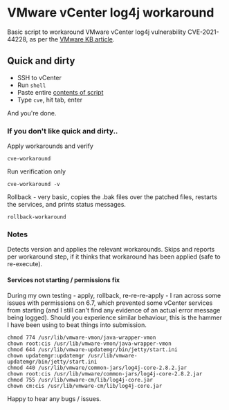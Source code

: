 # VMware vCenter log4j workaround
Basic script to workaround VMware vCenter log4j vulnerability CVE-2021-44228, as per the [VMware KB article](https://kb.vmware.com/s/article/87081).

## Quick and dirty
- SSH to vCenter
- Run `shell`
- Paste entire [contents of script](https://raw.githubusercontent.com/blake-fm/vcenter-log4j/main/log4j-vcenter-6.5-7.0-workaround.sh)
- Type `cve`, hit tab, enter

And you're done.

### If you don't like quick and dirty..
Apply workarounds and verify
```
cve-workaround
```
Run verification only
```
cve-workaround -v
```
Rollback - very basic, copies the .bak files over the patched files, restarts the services, and prints status messages.
```
rollback-workaround
```

### Notes

Detects version and applies the relevant workarounds.  Skips and reports per workaround step, if it thinks that workaround has been applied (safe to re-execute).

#### Services not starting / permissions fix
During my own testing - apply, rollback, re-re-re-apply - I ran across some issues with permissions on 6.7, which prevented some vCenter services from starting (and I still can't find any evidence of an actual error message being logged).  Should you experience similar behaviour, this is the hammer I have been using to beat things into submission.
```
chmod 774 /usr/lib/vmware-vmon/java-wrapper-vmon
chown root:cis /usr/lib/vmware-vmon/java-wrapper-vmon
chmod 644 /usr/lib/vmware-updatemgr/bin/jetty/start.ini
chown updatemgr:updatemgr /usr/lib/vmware-updatemgr/bin/jetty/start.ini
chmod 440 /usr/lib/vmware/common-jars/log4j-core-2.8.2.jar
chown root:cis /usr/lib/vmware/common-jars/log4j-core-2.8.2.jar
chmod 755 /usr/lib/vmware-cm/lib/log4j-core.jar
chown cm:cis /usr/lib/vmware-cm/lib/log4j-core.jar
```

Happy to hear any bugs / issues.
